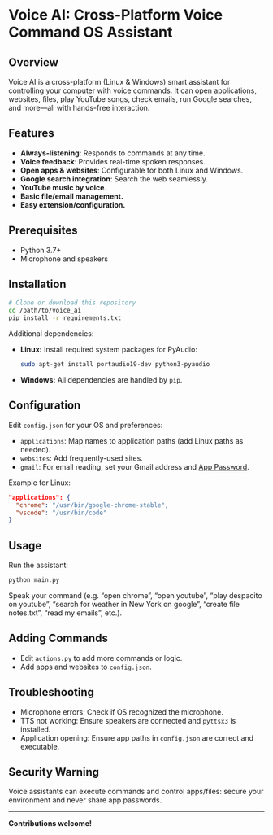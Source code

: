# Voice AI: Cross-Platform Voice Command OS Assistant

## Overview
Voice AI is a cross-platform (Linux & Windows) smart assistant for controlling your computer with voice commands. It can open applications, websites, files, play YouTube songs, check emails, run Google searches, and more—all with hands-free interaction.

## Features
- **Always-listening**: Responds to commands at any time.
- **Voice feedback**: Provides real-time spoken responses.
- **Open apps & websites**: Configurable for both Linux and Windows.
- **Google search integration**: Search the web seamlessly.
- **YouTube music by voice**.
- **Basic file/email management.**
- **Easy extension/configuration.**

## Prerequisites
- Python 3.7+
- Microphone and speakers

## Installation
```bash
# Clone or download this repository
cd /path/to/voice_ai
pip install -r requirements.txt
```
Additional dependencies:
- **Linux:** Install required system packages for PyAudio:
  ```bash
  sudo apt-get install portaudio19-dev python3-pyaudio
  ```
- **Windows:** All dependencies are handled by `pip`.

## Configuration
Edit `config.json` for your OS and preferences:
- `applications`: Map names to application paths (add Linux paths as needed).
- `websites`: Add frequently-used sites.
- `gmail`: For email reading, set your Gmail address and [App Password](https://support.google.com/accounts/answer/185833).

Example for Linux:
```json
"applications": {
  "chrome": "/usr/bin/google-chrome-stable",
  "vscode": "/usr/bin/code"
}
```

## Usage
Run the assistant:
```bash
python main.py
```
Speak your command (e.g. “open chrome”, “open youtube”, “play despacito on youtube”, “search for weather in New York on google”, “create file notes.txt”, “read my emails”, etc.).

## Adding Commands
- Edit `actions.py` to add more commands or logic. 
- Add apps and websites to `config.json`.

## Troubleshooting
- Microphone errors: Check if OS recognized the microphone.
- TTS not working: Ensure speakers are connected and `pyttsx3` is installed.
- Application opening: Ensure app paths in `config.json` are correct and executable.

## Security Warning
Voice assistants can execute commands and control apps/files: secure your environment and never share app passwords.

---
**Contributions welcome!**
